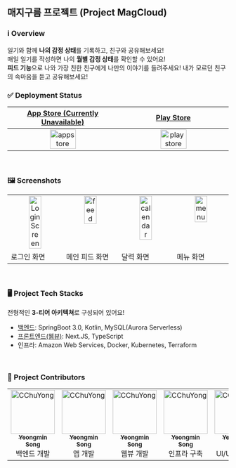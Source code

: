 ## 매지구름 프로젝트 (Project MagCloud)
### ℹ️ Overview
일기와 함께 **나의 감정 상태**를 기록하고, 친구와 공유해보세요!   
매일 일기를 작성하면 나의 **월별 감정 상태**를 확인할 수 있어요!  
**피드 기능**으로 나와 가장 친한 친구에게 나만의 이야기를 들려주세요! 내가 모르던 친구의 속마음을 듣고 공유해보세요!
<br/>

### ✅ Deployment Status
<table>
    <thead>
        <tr>
            <th><a href="https://apps.apple.com/kr/app/%EB%A7%A4%EC%A7%80%EA%B5%AC%EB%A6%84/id6451067834">App Store (Currently Unavailable)</a></th>
           <th><a href="https://play.google.com/store/apps/details?id=co.bearus.magcloud">Play Store</a></th>
        </tr>
    </thead>
    <tbody>
        <tr>
             <td align="center" valign="top" width="25%">
                 <img src="https://github.com/magcloud-project/.github/assets/67673493/09bc104d-7a1b-49e6-a291-1800c974cff1" width="50%" alt="appstore" />
             </td>
            <td align="center" valign="top" width="25%">
                 <img src="https://github.com/magcloud-project/.github/assets/67673493/09836037-4893-4929-8e9e-735e7078dbd0" width="50%" alt="playstore" />
             </td>
        </tr>
    </tbody>
</table>
<br/>

### 🖼️ Screenshots
<table>
    <tbody>
        <tr>
             <td align="center" valign="top" width="25%">
                 <img src="https://github.com/magcloud-project/.github/assets/67673493/0bc71c0b-1a72-4158-b390-758b8ec84526" width="50%" alt="Login Screen" />
             </td>
            <td align="center" valign="top" width="25%">
                 <img src="https://github.com/magcloud-project/.github/assets/67673493/5adfbf0b-ae50-4d68-8e84-132a6219ae92" width="50%" alt="feed" />
             </td>
             <td align="center" valign="top" width="25%">
                 <img src="https://github.com/magcloud-project/.github/assets/67673493/78bf5f51-5d74-4afc-80f3-b31c9804b73d" width="50%" alt="calendar" />
             </td>
                         <td align="center" valign="top" width="25%">
                 <img src="https://github.com/magcloud-project/.github/assets/67673493/e36e4df7-ebb9-4d40-94c3-adb8ce0789af" width="50%" alt="menu" />
             </td>
        </tr>
        <tr>
            <td>
            로그인 화면
            </td>
            <td>
                메인 피드 화면
            </td>
            <td>
                달력 화면
            </td>
                        <td>
                메뉴 화면
            </td>
        </tr>
    </tbody>
</table>
<br/>


### 🖥️ Project Tech Stacks
전형적인 **3-티어 아키텍쳐**로 구성되어 있어요!
- [백엔드](https://github.com/magcloud-project/magcloud-backend-api): SpringBoot 3.0, Kotlin, MySQL(Aurora Serverless)
- [프론트엔드(웹뷰)](https://github.com/magcloud-project/magcloud-app): Next.JS, TypeScript
- 인프라: Amazon Web Services, Docker, Kubernetes, Terraform
<br/>

### 🎇 Project Contributors

<table>
    <tbody>
    <tr>
         <td align="center" valign="top" width="19%"><a href="https://github.com/cchuyong"><img src="https://avatars.githubusercontent.com/u/67673493?v=4" width="100px;" alt="CChuYong"/><br /><sub><b>Yeongmin Song</b></sub></a><br /><span>백엔드 개발</span></td>
         <td align="center" valign="top" width="19%"><a href="https://github.com/cchuyong"><img src="https://avatars.githubusercontent.com/u/67673493?v=4" width="100px;" alt="CChuYong"/><br /><sub><b>Yeongmin Song</b></sub></a><br /><span>앱 개발</span></td>
         <td align="center" valign="top" width="19%"><a href="https://github.com/cchuyong"><img src="https://avatars.githubusercontent.com/u/67673493?v=4" width="100px;" alt="CChuYong"/><br /><sub><b>Yeongmin Song</b></sub></a><br /><span>웹뷰 개발</span></td>
         <td align="center" valign="top" width="19%"><a href="https://github.com/cchuyong"><img src="https://avatars.githubusercontent.com/u/67673493?v=4" width="100px;" alt="CChuYong"/><br /><sub><b>Yeongmin Song</b></sub></a><br /><span>인프라 구축</span></td>
         <td align="center" valign="top" width="19%"><a href="https://github.com/cchuyong"><img src="https://avatars.githubusercontent.com/u/67673493?v=4" width="100px;" alt="CChuYong"/><br /><sub><b>Yeongmin Song</b></sub></a><br /><span>UI/UX 디자인</span></td>
    </tr>
    </tbody>
</table>
